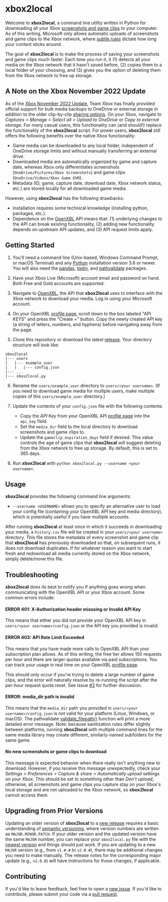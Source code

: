 # xbox2local

Welcome to **xbox2local**, a command line utility written in Python for downloading all your Xbox [screenshots and game clips](https://support.xbox.com/help/friends-social-activity/share-socialize/capture-game-clips-and-screenshots) to your computer.
As of this writing, Microsoft only allows automatic uploads of screenshots and game clips to the Xbox network, where [subtle rules](https://support.xbox.com/help/games-apps/my-games-apps/manage-clips-with-upload-studio) dictate how long your content sticks around.

The goal of **xbox2local** is to make the process of saving your screenshots and game clips much faster.
Each time you run it, it (1) detects all your media on the Xbox network that it hasn't saved before, (2) copies them to a local folder of your choosing, and (3) gives you the option of deleting them from the Xbox network to free up storage.


## A Note on the Xbox November 2022 Update

As of the [Xbox November 2022 Update](https://news.xbox.com/en-us/2022/11/16/xbox-november-2022-update-rolls-out-today/), Team Xbox has finally provided official support for bulk media backups to OneDrive or external storage in addition to the older clip-by-clip [sharing options](https://support.xbox.com/help/games-apps/my-games-apps/share-clips-xbox-one).
On your Xbox, navigate to *Captures > Manage > Select all > Upload to OneDrive* or *Copy to external storage*.
For many casual users, this functionality can (and should!) replace the functionality of the **xbox2local** script.
For power users, **xbox2local** still offers the following benefits over the native Xbox functionality:

- Game media can be downloaded to any local folder, independent of OneDrive storage limits and without manually transferring an external drive.
- Downloaded media are automatically organized by game and capture date, whereas Xbox only differentiates screenshots (`OneDrive/Pictures/Xbox Screenshots`) and game clips (`OneDrive/Videos/Xbox Game DVR`).
- Metadata (ID, game, capture date, download date, Xbox network status, etc.) are stored locally for all downloaded game media.

However, using **xbox2local** has the following drawbacks:

- Installation requires some technical knowledge (installing python, packages, etc.).
- Dependence on the [OpenXBL](https://xbl.io/) API means that: (1) underlying changes to the API can break existing functionality, (2) adding new functionality depends on upstream API updates, and (3) API request limits apply.


## Getting Started

1. You'll need a command line (Unix-based, Windows Command Prompt, or macOS Terminal) and any [Python](https://www.python.org/downloads/) installation version 3.6 or newer.
You will also need the [pandas](https://pandas.pydata.org/), [tqdm](https://github.com/tqdm/tqdm#installation), and [pathvalidate](https://github.com/thombashi/pathvalidate#installation) packages.

2. Have your Xbox Live (Microsoft) account email and password on hand.
Both Free and Gold accounts are supported.

3. Navigate to [OpenXBL](https://xbl.io/), the API that **xbox2local** uses to interface with the Xbox network to download your media.
Log in using your Microsoft account.

4. On your OpenXBL [profile page](https://xbl.io/profile), scroll down to the box labeled "API KEYS" and press the "Create +" button.
Copy the newly created API key (a string of letters, numbers, and hyphens) before navigating away from the page.

5. Clone this repository or download the latest [release](https://github.com/jdaymude/xbox2local/releases).
Your directory structure will look like:
```
xbox2local
|--- users
|   |--- example_user
|   |   |--- config.json
|--- ...
|--- xbox2local.py
```

6. Rename the `users/example_user` directory to `users/<your username>`.
(If you need to download game media for multiple users, make multiple copies of this `users/example_user` directory.)

7. Update the contents of your `config.json` file with the following contents:
    - Copy the *API Key* from your OpenXBL API [profile page](https://xbl.io/profile) into the `api_key` field.
    - Set the `media_dir` field to the local directory to download screenshots and game clips to.
    - Update the `gameclip_expiration_days` field if desired.
    This value controls the age of game clips that **xbox2local** will suggest deleting from the Xbox network to free up storage.
    By default, this is set to 365 days.

8. Run **xbox2local** with `python xbox2local.py --username <your username>`.


## Usage

**xbox2local** provides the following command line arguments:

- `--username <USERNAME>` allows you to specify an alternative user to load your config file (containing your OpenXBL API key and media directory), which is potentially useful if you have multiple accounts.

After running **xbox2local** at least once in which it succeeds in downloading your media, a `history.csv` file will be created in your `users/<your username>` directory.
This file stores the metadata of every screenshot and game clip that **xbox2local** has previously downloaded so that, on subsequent runs, it does not download duplicates.
If for whatever reason you want to start fresh and redownload all media currently stored on the Xbox network, simply delete/move this file.


## Troubleshooting

**xbox2local** does its best to notify you if anything goes wrong when communicating with the OpenXBL API or your Xbox account.
Some common errors include:

#### ERROR 401: X-Authorization header misssing or Invalid API Key

This means that either you did not provide your OpenXBL API key in `users/<your username>/config.json` or the API key you provided is invalid.

#### ERROR 403: API Rate Limit Exceeded

This means that you have made more calls to OpenXBL API than your subscription plan allows.
As of this writing, the free tier allows 150 requests per hour and there are larger quotas available via paid subscriptions.
You can track your usage in real time on your OpenXBL [profile page](https://xbl.io/profile).

This should only occur if you're trying to delete a large number of game clips, and the error will naturally resolve by re-running the script after the per-hour request quota reset.
See Issue [#3](https://github.com/jdaymude/xbox2local/issues/3) for further discussion.

#### ERROR: media_dir path is invalid

This means that the `media_dir` path you provided in `users/<your username>/config.json` is not valid for your platform (Linux, Windows, or macOS).
The pathvalidate [validate_filepath()](https://pathvalidate.readthedocs.io/en/latest/pages/examples/validate.html#validate-a-file-path) function will print a more detailed error message.
Note: because sanitization rules differ slightly between platforms, running **xbox2local** with multiple command lines for the same media library may create different, similarly-named subfolders for the same game.

#### No new screenshots or game clips to download

This message is expected behavior when there really isn't anything new to download.
However, if you receive this message unexpectedly, check your *Settings > Preferences > Capture & share > Automatically upload* settings on your Xbox.
This should be set to something other than *Don't upload*; otherwise, all screenshots and game clips you capture stay on your Xbox's local storage and are not uploaded to the Xbox network, so **xbox2local** cannot access them.


## Upgrading from Prior Versions

Updating an older version of **xbox2local** to a [new release](https://github.com/jdaymude/xbox2local/releases) requires a basic understanding of [semantic versioning](https://semver.org/), where version numbers are written as `MAJOR.MINOR.PATCH`.
If your older version and the updated version have the same `MAJOR` number, you can replace your `xbox2local.py` file with the [newest version](https://github.com/jdaymude/xbox2local/blob/master/xbox2local.py) and things should just work.
If you are updating to a new `MAJOR` version (e.g., from `v1.#.#` to `v2.#.#`), there may be additional changes you need to make manually.
The release notes for the corresponding major update (e.g., `v2.0.0`) will have instructions for those changes, if applicable.


## Contributing

If you'd like to leave feedback, feel free to open a [new issue](https://github.com/jdaymude/xbox2local/issues/new/choose).
If you'd like to contribute, please submit your code via a [pull request](https://github.com/jdaymude/xbox2local/pulls).

